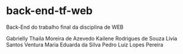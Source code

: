 # back-end-tf-web
Back-End do trabalho final da disciplina de WEB

Gabrielly Thaila Moreira de Azevedo
Kailene Rodrigues de Souza
Lívia Santos Ventura
Maria Eduarda da Silva
Pedro Luiz Lopes Pereira
